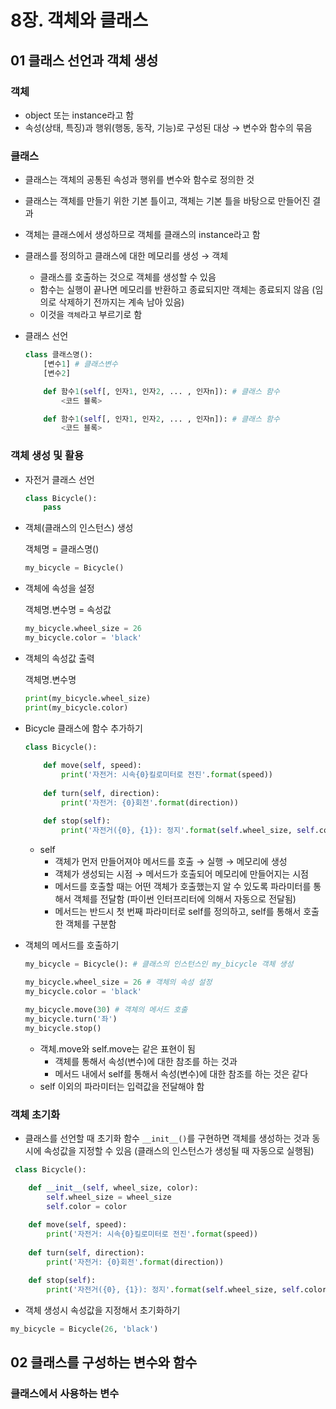 # **8장. 객체와 클래스**

## **01 클래스 선언과 객체 생성**

### 객체

- object 또는 instance라고 함
- 속성(상태, 특징)과 행위(행동, 동작, 기능)로 구성된 대상 → 변수와 함수의 묶음

### 클래스

- 클래스는 객체의 공통된 속성과 행위를 변수와 함수로 정의한 것
- 클래스는 객체를 만들기 위한 기본 틀이고, 객체는 기본 틀을 바탕으로 만들어진 결과
- 객체는 클래스에서 생성하므로 객체를 클래스의 instance라고 함
- 클래스를 정의하고 클래스에 대한 메모리를 생성 → 객체
    - 클래스를 호출하는 것으로 객체를 생성할 수 있음
    - 함수는 실행이 끝나면 메모리를 반환하고 종료되지만 객체는 종료되지 않음 (임의로 삭제하기 전까지는 계속 남아 있음)
    - 이것을 `객체`라고 부르기로 함
- 클래스 선언
    
    ```python
    class 클래스명():
    	[변수1] # 클래스변수
    	[변수2]
    
    	def 함수1(self[, 인자1, 인자2, ... , 인자n]): # 클래스 함수
    		<코드 블록>
    
    	def 함수1(self[, 인자1, 인자2, ... , 인자n]): # 클래스 함수
    		<코드 블록>
    ```
    

### 객체 생성 및 활용

- 자전거 클래스 선언
    
    ```python
    class Bicycle():
    	pass
    ```
    
- 객체(클래스의 인스턴스) 생성
    
    객체명 = 클래스명()
    
    ```python
    my_bicycle = Bicycle()
    ```
    
- 객체에 속성을 설정
    
    객체명.변수명 = 속성값
    
    ```python
    my_bicycle.wheel_size = 26
    my_bicycle.color = 'black'
    ```
    
- 객체의 속성값 출력
    
    객체명.변수명
    
    ```python
    print(my_bicycle.wheel_size)
    print(my_bicycle.color)
    ```
    
- Bicycle 클래스에 함수 추가하기
    
    ```python
    class Bicycle():
    	
    	def move(self, speed):
    		print('자전거: 시속{0}킬로미터로 전진'.format(speed))
    	
    	def turn(self, direction):
    		print('자전거: {0}회전'.format(direction))
    
    	def stop(self):
    		print('자전거({0}, {1}): 정지'.format(self.wheel_size, self.color))
    ```
    
    - self
        - 객체가 먼저 만들어져야 메서드를 호출 → 실행 → 메모리에 생성
        - 객체가 생성되는 시점 → 메서드가 호출되어 메모리에 만들어지는 시점
        - 메서드를 호출할 때는 어떤 객체가 호출했는지 알 수 있도록 파라미터를 통해서 객체를 전달함 (파이썬 인터프리터에 의해서 자동으로 전달됨)
        - 메서드는 반드시 첫 번째 파라미터로 self를 정의하고, self를 통해서 호출한 객체를 구분함
- 객체의 메서드를 호출하기
    
    ```python
    my_bicycle = Bicycle(): # 클래스의 인스턴스인 my_bicycle 객체 생성
    	
    my_bicycle.wheel_size = 26 # 객체의 속성 설정
    my_bicycle.color = 'black'
    
    my_bicycle.move(30) # 객체의 메서드 호출
    my_bicycle.turn('좌')
    my_bicycle.stop()
    ```
    
    - 객체.move와 self.move는 같은 표현이 됨
        - 객체를 통해서 속성(변수)에 대한 참조를 하는 것과
        - 메서드 내에서 self를 통해서 속성(변수)에 대한 참조를 하는 것은 같다
    - self 이외의 파라미터는 입력값을 전달해야 함

### 객체 초기화

- 클래스를 선언할 때 초기화 함수 `__init__()`를 구현하면 객체를 생성하는 것과 동시에 속성값을 지정할 수 있음 (클래스의 인스턴스가 생성될 때 자동으로 실행됨)

```python
 class Bicycle():

	def __init__(self, wheel_size, color):
		self.wheel_size = wheel_size
		self.color = color
	
	def move(self, speed):
		print('자전거: 시속{0}킬로미터로 전진'.format(speed))
	
	def turn(self, direction):
		print('자전거: {0}회전'.format(direction))

	def stop(self):
		print('자전거({0}, {1}): 정지'.format(self.wheel_size, self.color))
```

- 객체 생성시 속성값을 지정해서 초기화하기

```python
my_bicycle = Bicycle(26, 'black')
```

## 02 클래스를 구성하는 변수와 함수

### 클래스에서 사용하는 변수